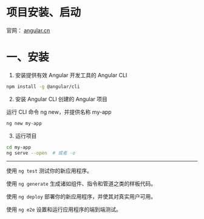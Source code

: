 # 项目安装、启动

官网： [angular.cn](https://angular.cn/)

# 一、安装

1. 安装提供有效 Angular 开发工具的 Angular CLI

```bash
npm install -g @angular/cli
```

2. 安装 Angular CLI 创建的 Angular 项目

运行 CLI 命令 ng new，并提供名称 my-app

```bash
ng new my-app
```

3. 运行项目

```bash
cd my-app
ng serve --open  # 或者 -o
```

---

使用 `ng test` 测试你的新应用程序。

使用 `ng generate` 生成诸如组件、指令和管道之类的样板代码。

使用 `ng deploy` 部署你的新应用程序，并使其对真实用户可用。

使用 `ng e2e` 设置和运行应用程序的端到端测试。
